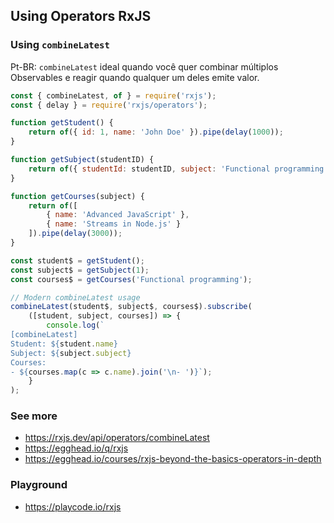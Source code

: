 ## Using Operators RxJS

### Using `combineLatest`

Pt-BR: `combineLatest` ideal quando você quer combinar múltiplos Observables e reagir quando qualquer um deles emite valor.


```javascript
const { combineLatest, of } = require('rxjs');
const { delay } = require('rxjs/operators');

function getStudent() {
    return of({ id: 1, name: 'John Doe' }).pipe(delay(1000));
}

function getSubject(studentID) {
    return of({ studentId: studentID, subject: 'Functional programming' }).pipe(delay(2000));
}

function getCourses(subject) {
    return of([
        { name: 'Advanced JavaScript' },
        { name: 'Streams in Node.js' }
    ]).pipe(delay(3000));
}

const student$ = getStudent();
const subject$ = getSubject(1);
const courses$ = getCourses('Functional programming');

// Modern combineLatest usage
combineLatest(student$, subject$, courses$).subscribe(
    ([student, subject, courses]) => {
        console.log(`
[combineLatest]
Student: ${student.name}
Subject: ${subject.subject}
Courses:
- ${courses.map(c => c.name).join('\n- ')}`);
    }
);

```

### See more
- https://rxjs.dev/api/operators/combineLatest
- https://egghead.io/q/rxjs
- https://egghead.io/courses/rxjs-beyond-the-basics-operators-in-depth

### Playground
- https://playcode.io/rxjs